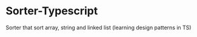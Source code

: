 # Sorter-Typescript
Sorter that sort array, string and linked list (learning design patterns in TS)
